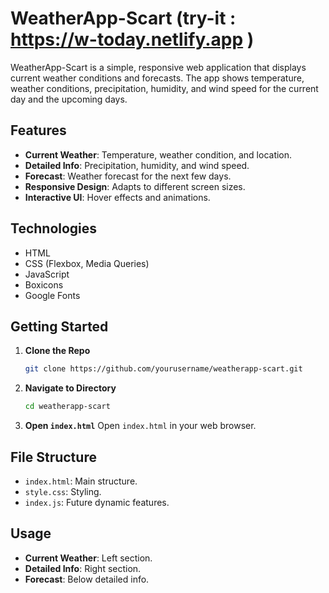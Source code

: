 # WeatherApp-Scart  (try-it : https://w-today.netlify.app )

WeatherApp-Scart is a simple, responsive web application that displays current weather conditions and forecasts. The app shows temperature, weather conditions, precipitation, humidity, and wind speed for the current day and the upcoming days.

## Features

- **Current Weather**: Temperature, weather condition, and location.
- **Detailed Info**: Precipitation, humidity, and wind speed.
- **Forecast**: Weather forecast for the next few days.
- **Responsive Design**: Adapts to different screen sizes.
- **Interactive UI**: Hover effects and animations.

## Technologies

- HTML
- CSS (Flexbox, Media Queries)
- JavaScript
- Boxicons
- Google Fonts

## Getting Started

1. **Clone the Repo**
   ```sh
   git clone https://github.com/yourusername/weatherapp-scart.git
   ```
2. **Navigate to Directory**
   ```sh
   cd weatherapp-scart
   ```
3. **Open `index.html`**
   Open `index.html` in your web browser.

## File Structure

- `index.html`: Main structure.
- `style.css`: Styling.
- `index.js`: Future dynamic features.

## Usage

- **Current Weather**: Left section.
- **Detailed Info**: Right section.
- **Forecast**: Below detailed info.

